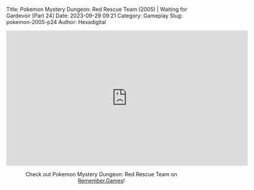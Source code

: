 Title: Pokemon Mystery Dungeon: Red Rescue Team (2005) | Waiting for Gardevoir [Part 24]
Date: 2023-09-29 09:21
Category: Gameplay
Slug: pokemon-2005-p24
Author: Hexadigital

<center><iframe src="https://www.youtube.com/embed/tBgJ8SGu2iY?feature=oembed" allow="accelerometer; autoplay; encrypted-media; gyroscope; picture-in-picture" width="640" height="360" frameborder="0"></iframe>

Check out Pokemon Mystery Dungeon: Red Rescue Team on [Remember.Games](https://remember.games/game/382/pokemon-mystery-dungeon-red-rescue-team/)!</center>